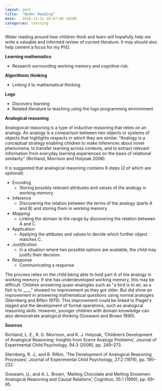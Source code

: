 ```yaml
---
layout: post
title:  "Wider Reading"
date:   2016-11-22 10:47:00 +0100
categories: learning
---
```


Wider reading around how children think and learn will hopefully help me write a valuable and informed review of current literature. It may should also help cement a focus for my PhD.

**Learning mathematics**

- Research surrounding working memory and cognitive risk.

**Algorithmic thinking**

- Linking it to mathematical thinking

**Logo**

- Discovery learning
- Related literature to teaching using the logo programming environment

**Analogical reasoning**

Analogoical reasoning is a type of inductive reasoning that relies on an analogy. An analogy is a comparison between two objects or systems of objects that highlights respects in which they are similar. "Analogy is a conceptual strategy enabling children to make inferences about novel phenomena, to transfer learning across contexts, and to extract relevant information from everyday learning experiences on the basis of relational similarity" (Richland, Morrison and Holyoak 2006).

It is suggested that analogical reasoning contains 6 steps (2 of which are *optional*):

- Encoding
	- Storing possibly relevant attributes and values of the analogy in working memory.
- Inference
	- Discovering the relation between the terms of the analogy (parts A and B) and storing them in working memory.
- *Mapping*
	- Linking the domain to the range by discovering the relation between A and C.
- Application
	- Applying the attibutes and values to decide which further object matches C.
- *Justification*
	- In a situation where two possible options are available, the child may justify their decision.
- Response
	- Communicating a response

The process relies on the child being able to hold part A of the analogy in working memory. If she has underdeveloped working memory, this may be difficult. Children answering quasi-analogies such as "a bird is to air, as a fish is to ____" showed no improvement as they got older. But did show an improvement in answering mathematical questions using normal analogies (Sternberg and Bifkin 1979). This improvement could be linked to Piaget's staged and the development of formal operations, such as analogical reasoning skills. However, younger children with domain knowledge can also demonstrate analogical thinking (Goswami and Brown 1990).

**Sources**

Richland, L. E., R. G. Morrison, and K. J. Holyoak, ‘Children’s Development of Analogical Reasoning: Insights from Scene Analogy Problems’, Journal of Experimental Child Psychology, 94:3 (2006), pp. 249–273.

Sternberg, R. J., and B. Rifkin, ‘The Development of Analogical Reasoning Processes’, Journal of Experimental Child Psychology, 27:2 (1979), pp. 195–232.

Goswami, U., and A. L. Brown, ‘Melting Chocolate and Melting Snowmen: Analogical Reasoning and Causal Relations’, Cognition, 35:1 (1990), pp. 69–95.
